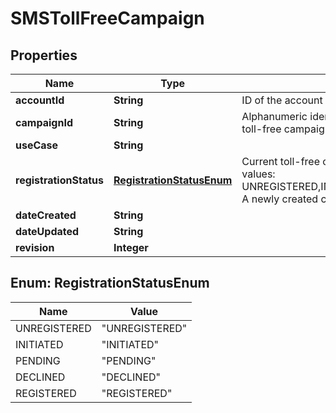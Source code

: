 

# SMSTollFreeCampaign


## Properties

Name | Type | Description | Notes
------------ | ------------- | ------------- | -------------
**accountId** | **String** | ID of the account that created this toll-free campaign | 
**campaignId** | **String** | Alphanumeric identifier used by the platform to identify this toll-free campaign | 
**useCase** | **String** |  | 
**registrationStatus** | [**RegistrationStatusEnum**](#RegistrationStatusEnum) | Current toll-free campaign registration status.Possible values: UNREGISTERED,INITIATED,PENDING,DECLINED,REGISTERED. A newly created campaign defaults to INITIATED status.  | 
**dateCreated** | **String** |  | 
**dateUpdated** | **String** |  | 
**revision** | **Integer** |  | 



## Enum: RegistrationStatusEnum

Name | Value
---- | -----
UNREGISTERED | &quot;UNREGISTERED&quot;
INITIATED | &quot;INITIATED&quot;
PENDING | &quot;PENDING&quot;
DECLINED | &quot;DECLINED&quot;
REGISTERED | &quot;REGISTERED&quot;




